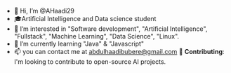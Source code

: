 - 👋 Hi, I’m @AHaadi29
- 🎓Artificial Intelligence and Data science student
- 👀 I’m interested in "Software development", "Artificial Intelligence", "Fullstack", "Machine Learning", "Data Science", "Linux".
- 🌱 I’m currently learning "Java" & "Javascript"
- 📫 you can contact me at abdulhaadibubere@gmail.com
🌱 **Contributing**: I'm looking to contribute to open-source AI projects.


<!---
AHaadi29/AHaadi29 is a ✨ special ✨ repository because its `README.md` (this file) appears on your GitHub profile.
You can click the Preview link to take a look at your changes.
--->
